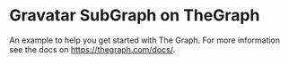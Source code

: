 # Gravatar SubGraph on TheGraph

An example to help you get started with The Graph. For more information see the docs on https://thegraph.com/docs/.

